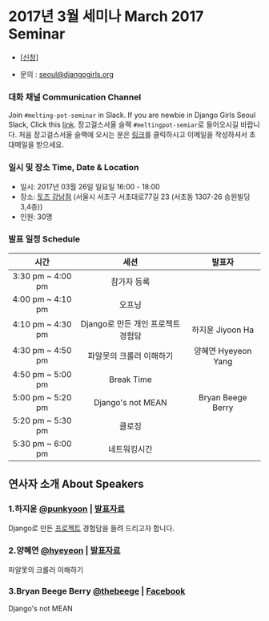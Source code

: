 # 2017년 3월 세미나 March 2017 Seminar
* [[신청]](https://goo.gl/forms/FXOWhYHRTv705jwK2)

* 문의 : seoul@djangogirls.org

### 대화 채널 Communication Channel
Join `#melting-pot-seminar` in Slack.
If you are newbie in Django Girls Seoul Slack, Click this [link](
http://slack.djangogirlsseoul.org/
).
장고걸스서울 슬랙 `#meltingpot-semiar`로 들어오시길 바랍니다.
처음 장고걸스서울 슬랙에 오시는 분은 [링크](http://slack.djangogirlsseoul.org/)를 클릭하시고 이메일을 작성하셔서 초대메일을 받으세요.

### 일시 및 장소 Time, Date & Location
* 일시: 2017년 03월 26일 일요일 16:00 - 18:00
* 장소: [토즈 강남점](http://www.toz.co.kr/branch/main/index.htm?id=10) (서울시 서초구 서초대로77길 23 (서초동 1307-26 승원빌딩 3,4층))
* 인원: 30명

### 발표 일정 Schedule
시간| 세션 | 발표자 |
|:--:|:--:|:--:|
3:30 pm ~ 4:00 pm | 참가자 등록| |
4:00 pm ~ 4:10 pm | 오프닝 | |
4:10 pm ~ 4:30 pm | Django로 만든 개인 프로젝트 경험담 | 하지윤 Jiyoon Ha |
4:30 pm ~ 4:50 pm | 파알못의 크롤러 이해하기 | 양혜연 Hyeyeon Yang|
4:50 pm ~ 5:00 pm | Break Time | |
5:00 pm ~ 5:20 pm | Django's not MEAN| Bryan Beege Berry|
5:20 pm ~ 5:30 pm | 클로징 | |
5:30 pm ~ 6:00 pm | 네트워킹시간 | |

## 연사자 소개 About Speakers
### 1.하지윤 [@punkyoon](https://github.com/punkyoon) | [발표자료](https://drive.google.com/file/d/0B5acoZNCGpvrX3IwNGJ0TlZ0Q3M/view)
Django로 만든 [프로젝트](https://github.com/punkyoon/coding-night-live) 경험담을 들려 드리고자 합니다.

### 2.양혜연 [@hyeyeon](https://github.com/imyeonn) | [발표자료](https://www.slideshare.net/HyeyeonYang/ss-73470576)
파알못의 크롤러 이해하기

### 3.Bryan Beege Berry [@thebeege](https://github.com/TheBeege) | [Facebook](https://www.facebook.com/LearnTeachCodeSeoul/)
Django's not MEAN

